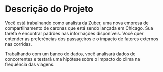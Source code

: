 # Descrição do Projeto
Você está trabalhando como analista da Zuber, uma nova empresa de compartilhamento de caronas que está sendo lançada em Chicago. Sua tarefa é encontrar padrões nas informações disponíveis. Você quer entender as preferências dos passageiros e o impacto de fatores externos nas corridas.

Trabalhando com um banco de dados, você analisará dados de concorrentes e testará uma hipótese sobre o impacto do clima na frequência das viagens.
